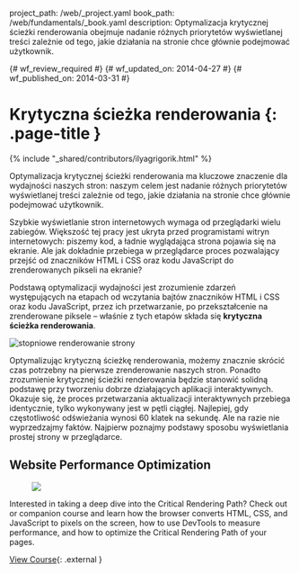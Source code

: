 project_path: /web/_project.yaml
book_path: /web/fundamentals/_book.yaml
description: Optymalizacja krytycznej ścieżki renderowania obejmuje nadanie różnych priorytetów wyświetlanej treści zależnie od tego, jakie działania na stronie chce głównie podejmować użytkownik.

{# wf_review_required #}
{# wf_updated_on: 2014-04-27 #}
{# wf_published_on: 2014-03-31 #}

# Krytyczna ścieżka renderowania {: .page-title }

{% include "_shared/contributors/ilyagrigorik.html" %}


Optymalizacja krytycznej ścieżki renderowania ma kluczowe znaczenie dla wydajności naszych stron: naszym celem jest nadanie różnych priorytetów wyświetlanej treści zależnie od tego, jakie działania na stronie chce głównie podejmować użytkownik.

Szybkie wyświetlanie stron internetowych wymaga od przeglądarki wielu zabiegów. Większość tej pracy jest ukryta przed programistami witryn internetowych: piszemy kod, a ładnie wyglądająca strona pojawia się na ekranie. Ale jak dokładnie przebiega w przeglądarce proces pozwalający przejść od znaczników HTML i CSS oraz kodu JavaScript do zrenderowanych pikseli na ekranie?

Podstawą optymalizacji wydajności jest zrozumienie zdarzeń występujących na etapach od wczytania bajtów znaczników HTML i CSS oraz kodu JavaScript, przez ich przetwarzanie, po przekształcenie na zrenderowane piksele &ndash; właśnie z tych etapów składa się **krytyczna ścieżka renderowania**.

<img src="images/progressive-rendering.png" class="center" alt="stopniowe renderowanie strony">

Optymalizując krytyczną ścieżkę renderowania, możemy znacznie skrócić czas potrzebny na pierwsze zrenderowanie naszych stron. Ponadto zrozumienie krytycznej ścieżki renderowania będzie stanowić solidną podstawę przy tworzeniu dobrze działających aplikacji interaktywnych. Okazuje się, że proces przetwarzania aktualizacji interaktywnych przebiega identycznie, tylko wykonywany jest w pętli ciągłej. Najlepiej, gdy częstotliwość odświeżania wynosi 60 klatek na sekundę. Ale na razie nie wyprzedzajmy faktów. Najpierw poznajmy podstawy sposobu wyświetlania prostej strony w przeglądarce.


## Website Performance Optimization
<!-- TODO: Verify Udacity course fits here -->
<div class="attempt-right">
  <figure>
    <img src="images/crp-udacity.png">
  </figure>
</div>

Interested in taking a deep dive into the Critical Rendering Path? Check out or companion course and learn how the browser converts HTML, CSS, and JavaScript to pixels on the screen, how to use DevTools to measure performance, and how to optimize the Critical Rendering Path of your pages.

[View Course](https://udacity.com/ud884){: .external }




